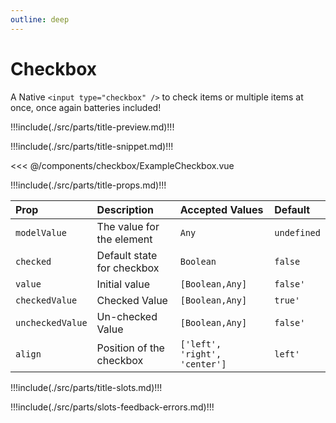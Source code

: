 ```yaml
---
outline: deep
---
```


# Checkbox

A Native `<input type="checkbox" />` to check items or multiple items at once, once again batteries included!

!!!include(./src/parts/title-preview.md)!!!

<script setup>
    import ExampleCheckbox from './ExampleCheckbox.vue';
</script>

<ExampleCheckbox />

!!!include(./src/parts/title-snippet.md)!!!

<<< @/components/checkbox/ExampleCheckbox.vue

!!!include(./src/parts/title-props.md)!!!

| Prop             | Description                | Accepted Values               | Default     |
|:-----------------|:---------------------------|:------------------------------|:------------|
| `modelValue`     | The value for the element  | `Any`                         | `undefined` |
| `checked`        | Default state for checkbox | `Boolean`                     | `false`     |
| `value`          | Initial value              | `[Boolean,Any]`               | `false'`    |
| `checkedValue`   | Checked Value              | `[Boolean,Any]`               | `true'`     |
| `uncheckedValue` | Un-checked Value           | `[Boolean,Any]`               | `false'`    |
| `align`          | Position of the checkbox   | `['left', 'right', 'center']` | `left'`     |


!!!include(./src/parts/title-slots.md)!!!

!!!include(./src/parts/slots-feedback-errors.md)!!!



